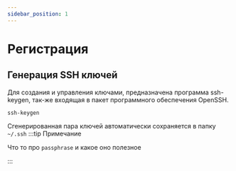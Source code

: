 ```yaml
---
sidebar_position: 1
---
```


# Регистрация

## Генерация SSH ключей
Для создания и управления ключами, предназначена программа ssh-keygen, так-же входящая
в пакет программного обеспечения OpenSSH.
```
ssh-keygen
```
Сгенерированная пара ключей автоматически сохраняется в папку `~/.ssh`
:::tip Примечание

Что то про `passphrase` и какое оно полезное

:::